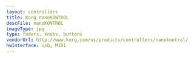 ```yaml
---
layout: controllers
title: Korg nanoKONTROL
descFile: nanoKONTROL
imageType: jpg
type: faders, knobs, buttons
vendorUrl: http://www.korg.com/us/products/controllers/nanokontrol/
hwInterface: usb, MIDI
---
```

